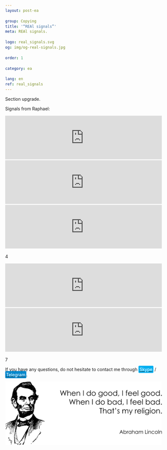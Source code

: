 ```yaml
---
layout: post-ea

group: Copying
title: '“REAl signals”'
meta: REAl signals.

logo: real_signals.svg
og: img/og-real-signals.jpg

order: 1

category: ea

lang: en
ref: real_signals
---
```


Section upgrade.

Signals from Raphael:

<iframe frameborder="0" width="100%" height="140" src="https://www.mql5.com/en/signals/widget/signal/3plg"></iframe>

<iframe frameborder="0" width="100%" height="140" src="https://www.mql5.com/en/signals/widget/signal/3plh"></iframe>

<iframe frameborder="0" width="100%" height="140" src="https://www.mql5.com/en/signals/widget/signal/3pli"></iframe>

4

<iframe frameborder="0" width="100%" height="140" src="https://www.mql5.com/en/signals/widget/signal/3plk"></iframe>

<iframe frameborder="0" width="100%" height="140" src="https://www.mql5.com/en/signals/widget/signal/3plo"></iframe>

7

If you have any questions, do not hesitate to contact me through <a href="skype:chutkoy89?call" target="_blank"><span style="background-color:#00aff0; color:white; padding:3px; border-radius: 3px">Skype</span></a> / <a href="https://t.me/chutkoy" target="_blank"><span style="background-color:#0088cc; color:white; padding:3px; border-radius: 3px">Telegram</span></a>.

<a data-fancybox="gallery" href="/img/programming/Lincoln.png"><img src="/img/programming/Lincoln.png" alt=""></a>
